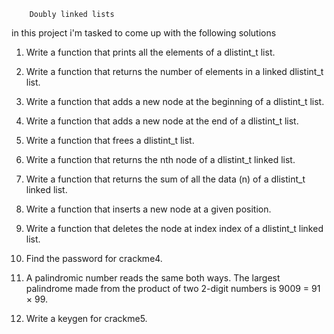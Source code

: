 		Doubly linked lists
in this project i'm tasked to come up with the following solutions

1. Write a function that prints all the elements of a dlistint_t list.

2. Write a function that returns the number of elements in a linked dlistint_t list.

3. Write a function that adds a new node at the beginning of a dlistint_t list.

4. Write a function that adds a new node at the end of a dlistint_t list.

5. Write a function that frees a dlistint_t list.

6. Write a function that returns the nth node of a dlistint_t linked list.

7. Write a function that returns the sum of all the data (n) of a dlistint_t linked list.

8. Write a function that inserts a new node at a given position.

9. Write a function that deletes the node at index index of a dlistint_t linked list.

10. Find the password for crackme4.

11. A palindromic number reads the same both ways. The largest palindrome made from the product of two 2-digit numbers is 9009 = 91 × 99.

12. Write a keygen for crackme5.
